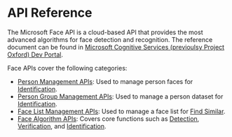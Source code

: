 <!-- 
NavPath: Face API
LinkLabel: API Reference
ExternalLink: https://dev.projectoxford.ai/docs/services/563879b61984550e40cbbe8d
Weight: 15
-->

# API Reference


The Microsoft Face API is a cloud-based API that provides the most advanced algorithms for face detection and recognition. The reference document can be found in [Microsoft Cognitive Services (previoulsy Project Oxford) Dev Portal](https://dev.projectoxford.ai/docs/services/563879b61984550e40cbbe8d/operations/563879b61984550f30395236).

Face APIs cover the following categories:
- [Person Management APIs](https://dev.projectoxford.ai/docs/services/563879b61984550e40cbbe8d/operations/563879b61984550f3039523c): Used to manage person faces for [Identification](https://dev.projectoxford.ai/docs/services/563879b61984550e40cbbe8d/operations/563879b61984550f30395239).
- [Person Group Management APIs](https://dev.projectoxford.ai/docs/services/563879b61984550e40cbbe8d/operations/563879b61984550f30395244): Used to manage a person dataset for [Identification](https://dev.projectoxford.ai/docs/services/563879b61984550e40cbbe8d/operations/563879b61984550f30395239).
- [Face List Management APIs](https://dev.projectoxford.ai/docs/services/563879b61984550e40cbbe8d/operations/563879b61984550f3039524b): Used to manage a face list for [Find Similar](https://dev.projectoxford.ai/docs/services/563879b61984550e40cbbe8d/operations/563879b61984550f30395237).
- [Face Algorithm APIs](https://dev.projectoxford.ai/docs/services/563879b61984550e40cbbe8d/operations/563879b61984550f30395236): Covers core functions such as [Detection](https://dev.projectoxford.ai/docs/services/563879b61984550e40cbbe8d/operations/563879b61984550f30395236), [Verification](https://dev.projectoxford.ai/docs/services/563879b61984550e40cbbe8d/operations/563879b61984550f3039523a), and [Identification](https://dev.projectoxford.ai/docs/services/563879b61984550e40cbbe8d/operations/563879b61984550f30395239).
